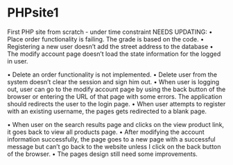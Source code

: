 # PHPsite1
First PHP site from scratch - under time constraint
NEEDS UPDATING:
•	Place order functionality is failing. The grade is based on the code.
•	Registering a new user doesn’t add the street address to the database
•	The modify account page doesn’t load the state information for the logged in user.

•	Delete an order functionality is not implemented.
•	Delete user from the system doesn’t clear the session and sign him out. 
•	When user is logging out, user can go to the modify account page by using the back button of the browser or entering the URL of that page with some errors. The application should redirects the user to the login page.
•	When user attempts to register with an existing username, the pages gets redirected to a blank page.

•	When user on the search results page and clicks on the view product link, it goes back to view all products page.
•	After modifying the account information successfully, the page goes to a new page with a successful message but can’t go back to the website unless I click on the back button of the browser.
•	The pages design still need some improvements.
